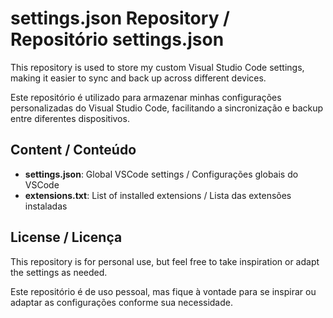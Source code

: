 # settings.json Repository / Repositório settings.json

This repository is used to store my custom Visual Studio Code settings, making it easier to sync and back up across different devices.

Este repositório é utilizado para armazenar minhas configurações personalizadas do Visual Studio Code, facilitando a sincronização e backup entre diferentes dispositivos.

## Content / Conteúdo

- **settings.json**: Global VSCode settings / Configurações globais do VSCode
- **extensions.txt**: List of installed extensions / Lista das extensões instaladas

## License / Licença

This repository is for personal use, but feel free to take inspiration or adapt the settings as needed.

Este repositório é de uso pessoal, mas fique à vontade para se inspirar ou adaptar as configurações conforme sua necessidade.
